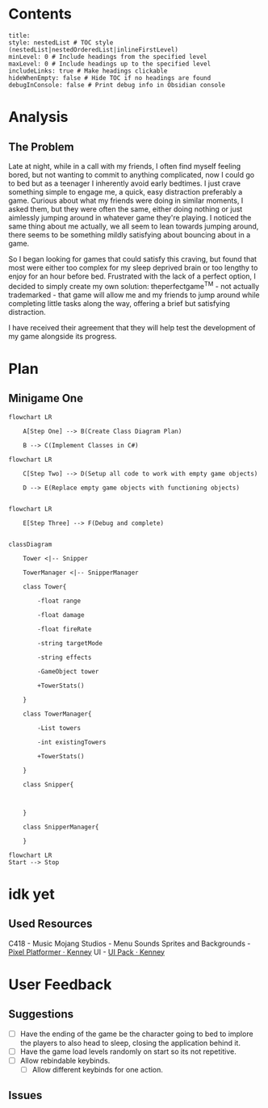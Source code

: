 # Contents
```table-of-contents
title: 
style: nestedList # TOC style (nestedList|nestedOrderedList|inlineFirstLevel)
minLevel: 0 # Include headings from the specified level
maxLevel: 0 # Include headings up to the specified level
includeLinks: true # Make headings clickable
hideWhenEmpty: false # Hide TOC if no headings are found
debugInConsole: false # Print debug info in Obsidian console
```

# Analysis
## The Problem
Late at night, while in a call with my friends, I often find myself feeling bored, but not wanting to commit to anything complicated, now I could go to bed but as a teenager I inherently avoid early bedtimes. I just crave something simple to engage me, a quick, easy distraction preferably a game. Curious about what my friends were doing in similar moments, I asked them, but they were often the same, either doing nothing or just aimlessly jumping around in whatever game they're playing. I noticed the same thing about me actually, we all seem to lean towards jumping around, there seems to be something mildly satisfying about bouncing about in a game.

So I began looking for games that could satisfy this craving, but found that most were either too complex for my sleep deprived brain or too lengthy to enjoy for an hour before bed. Frustrated with the lack of a perfect option, I decided to simply create my own solution: $\mathrm{the perfect game^{TM}}$ - not actually trademarked - that game will allow me and my friends to jump around while completing little tasks along the way, offering a brief but satisfying distraction.

I have received their agreement that they will help test the development of my game alongside its progress.

# Plan
## Minigame One
```mermaid
flowchart LR

    A[Step One] --> B(Create Class Diagram Plan)

    B --> C(Implement Classes in C#)

```
```mermaid
flowchart LR
	
	C[Step Two] --> D(Setup all code to work with empty game objects)

    D --> E(Replace empty game objects with functioning objects)
    
```
```mermaid
flowchart LR

    E[Step Three] --> F(Debug and complete)
    
```
```mermaid
classDiagram

    Tower <|-- Snipper

    TowerManager <|-- SnipperManager

    class Tower{

        -float range

        -float damage

        -float fireRate

        -string targetMode

        -string effects

        -GameObject tower

        +TowerStats()

    }

    class TowerManager{

        -List towers

        -int existingTowers

        +TowerStats()

    }

    class Snipper{

  

    }

    class SnipperManager{

    }
```

```mermaid
flowchart LR
Start --> Stop
```

# idk yet
## Used Resources
C418 - Music
Mojang Studios - Menu Sounds
Sprites and Backgrounds - [Pixel Platformer · Kenney](https://www.kenney.nl/assets/pixel-platformer)
UI - [UI Pack · Kenney](https://www.kenney.nl/assets/ui-pack)

# User Feedback
## Suggestions
- [ ] Have the ending of the game be the character going to bed to implore the players to also head to sleep, closing the application behind it.
- [ ] Have the game load levels randomly on start so its not repetitive.
- [ ] Allow rebindable keybinds.
	- [ ] Allow different keybinds for one action.

## Issues
